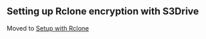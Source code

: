 ## Setting up Rclone encryption with S3Drive

Moved to <a href="https://docs.s3drive.app/advanced/#setup-with-rclone">Setup with Rclone</a>